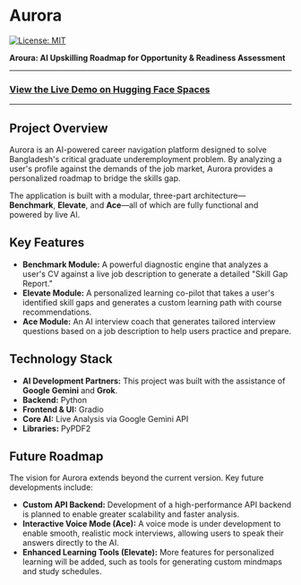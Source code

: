 # Aurora

[![License: MIT](https://img.shields.io/badge/License-MIT-yellow.svg)](https://opensource.org/licenses/MIT)

**Aroura: AI Upskilling Roadmap for Opportunity & Readiness Assessment**

---

### [**View the Live Demo on Hugging Face Spaces**](https://huggingface.co/spaces/KawserMahamudJunyed/Aurora)

---

## **Project Overview**

Aurora is an AI-powered career navigation platform designed to solve Bangladesh's critical graduate underemployment problem. By analyzing a user's profile against the demands of the job market, Aurora provides a personalized roadmap to bridge the skills gap.

The application is built with a modular, three-part architecture—**Benchmark**, **Elevate**, and **Ace**—all of which are fully functional and powered by live AI.

## **Key Features**

* **Benchmark Module:** A powerful diagnostic engine that analyzes a user's CV against a live job description to generate a detailed "Skill Gap Report."
* **Elevate Module:** A personalized learning co-pilot that takes a user's identified skill gaps and generates a custom learning path with course recommendations.
* **Ace Module:** An AI interview coach that generates tailored interview questions based on a job description to help users practice and prepare.

## **Technology Stack**

* **AI Development Partners:** This project was built with the assistance of **Google Gemini** and **Grok**.
* **Backend:** Python
* **Frontend & UI:** Gradio
* **Core AI:** Live Analysis via Google Gemini API
* **Libraries:** PyPDF2

## **Future Roadmap**

The vision for Aurora extends beyond the current version. Key future developments include:

* **Custom API Backend:** Development of a high-performance API backend is planned to enable greater scalability and faster analysis.
* **Interactive Voice Mode (Ace):** A voice mode is under development to enable smooth, realistic mock interviews, allowing users to speak their answers directly to the AI.
* **Enhanced Learning Tools (Elevate):** More features for personalized learning will be added, such as tools for generating custom mindmaps and study schedules.
